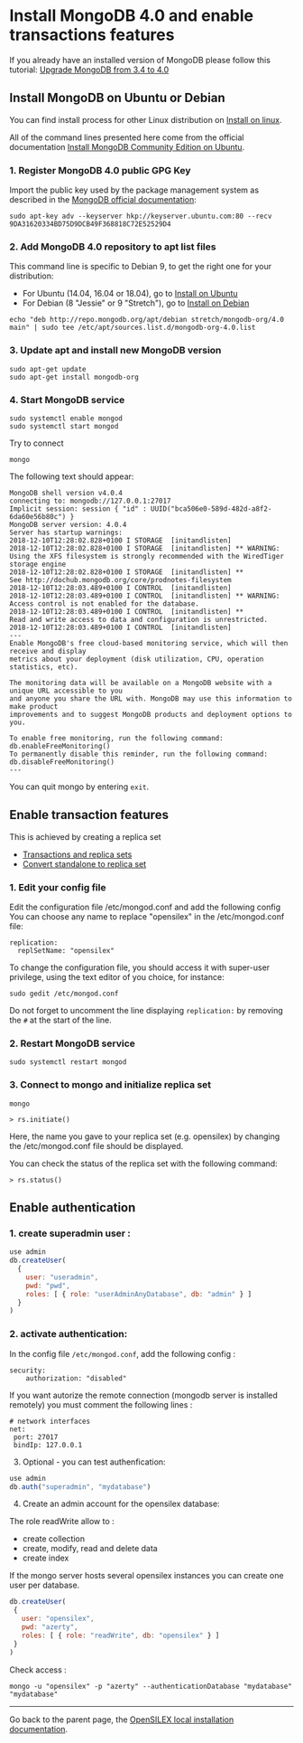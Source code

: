 # Install MongoDB 4.0 and enable transactions features

If you already have an installed version of MongoDB please follow this tutorial:
[Upgrade MongoDB from 3.4 to 4.0](MongoDBUpgradeTov4)

## Install MongoDB on Ubuntu or Debian

You can find install process for other Linux distribution on [Install on linux](https://docs.mongodb.com/manual/administration/install-on-linux/).

All of the command lines presented here come from the official documentation [Install MongoDB Community Edition on Ubuntu](https://docs.mongodb.com/manual/tutorial/install-mongodb-on-ubuntu/#install-mongodb-community-edition-on-ubuntu).

### 1. Register MongoDB 4.0 public GPG Key

Import the public key used by the package management system as described in the [MongoDB official documentation](https://docs.mongodb.com/manual/tutorial/install-mongodb-on-ubuntu/#import-the-public-key-used-by-the-package-management-system):

```
sudo apt-key adv --keyserver hkp://keyserver.ubuntu.com:80 --recv 9DA31620334BD75D9DCB49F368818C72E52529D4
```

### 2. Add MongoDB 4.0 repository to apt list files

This command line is specific to Debian 9, to get the right one for your distribution:

- For Ubuntu (14.04, 16.04 or 18.04), go to [Install on Ubuntu](https://docs.mongodb.com/manual/tutorial/install-mongodb-on-ubuntu/)
- For Debian (8 "Jessie" or 9 "Stretch"), go to [Install on Debian](https://docs.mongodb.com/manual/tutorial/install-mongodb-on-debian/)

```
echo "deb http://repo.mongodb.org/apt/debian stretch/mongodb-org/4.0 main" | sudo tee /etc/apt/sources.list.d/mongodb-org-4.0.list
```
### 3. Update apt and install new MongoDB version

```
sudo apt-get update
sudo apt-get install mongodb-org
```

### 4. Start MongoDB service

```
sudo systemctl enable mongod
sudo systemctl start mongod
```

Try to connect

```
mongo
```

The following text should appear:

```
MongoDB shell version v4.0.4
connecting to: mongodb://127.0.0.1:27017
Implicit session: session { "id" : UUID("bca506e0-589d-482d-a8f2-6da60e56b80c") }
MongoDB server version: 4.0.4
Server has startup warnings:
2018-12-10T12:28:02.828+0100 I STORAGE  [initandlisten]
2018-12-10T12:28:02.828+0100 I STORAGE  [initandlisten] ** WARNING: Using the XFS filesystem is strongly recommended with the WiredTiger storage engine
2018-12-10T12:28:02.828+0100 I STORAGE  [initandlisten] **          See http://dochub.mongodb.org/core/prodnotes-filesystem
2018-12-10T12:28:03.489+0100 I CONTROL  [initandlisten]
2018-12-10T12:28:03.489+0100 I CONTROL  [initandlisten] ** WARNING: Access control is not enabled for the database.
2018-12-10T12:28:03.489+0100 I CONTROL  [initandlisten] **          Read and write access to data and configuration is unrestricted.
2018-12-10T12:28:03.489+0100 I CONTROL  [initandlisten]
---
Enable MongoDB's free cloud-based monitoring service, which will then receive and display
metrics about your deployment (disk utilization, CPU, operation statistics, etc).

The monitoring data will be available on a MongoDB website with a unique URL accessible to you
and anyone you share the URL with. MongoDB may use this information to make product
improvements and to suggest MongoDB products and deployment options to you.

To enable free monitoring, run the following command: db.enableFreeMonitoring()
To permanently disable this reminder, run the following command: db.disableFreeMonitoring()
---
```

You can quit mongo by entering `exit`.

## Enable transaction features

This is achieved by creating a replica set
- [Transactions and replica sets](https://docs.mongodb.com/manual/core/transactions/#transactions-and-replica-sets)
- [Convert standalone to replica set](https://docs.mongodb.com/manual/tutorial/convert-standalone-to-replica-set/)

### 1. Edit your config file

Edit the configuration file /etc/mongod.conf and add the following config
You can choose any name to replace "opensilex" in the /etc/mongod.conf file:

```
replication:
  replSetName: "opensilex"
```

To change the configuration file, you should access it with super-user privilege, using the text editor of you choice, for instance:

```
sudo gedit /etc/mongod.conf
```

Do not forget to uncomment the line displaying `replication:` by removing the `#` at the start of the line.

### 2. Restart MongoDB service

```
sudo systemctl restart mongod
```

### 3. Connect to mongo and initialize replica set

```
mongo
```

```
> rs.initiate()
```

Here, the name you gave to your replica set (e.g. opensilex) by changing the /etc/mongod.conf file should be displayed.

You can check the status of the replica set with the following command:

```
> rs.status()
```


## Enable authentication

### 1. create superadmin user :

```javascript
use admin
db.createUser(
  {
    user: "useradmin",
    pwd: "pwd",
    roles: [ { role: "userAdminAnyDatabase", db: "admin" } ]
  }
)
```

### 2. activate authentication:

In the config file `/etc/mongod.conf`, add the following config :
```properties
security:
    authorization: "disabled"
```
If you want autorize the remote connection (mongodb server is installed remotely) you must comment the following lines :
```properties
# network interfaces
net:
 port: 27017
 bindIp: 127.0.0.1
```

3. Optional - you can test authenfication:
```javascript
use admin
db.auth("superadmin", "mydatabase")
```

4. Create an admin account for the opensilex database:

The role readWrite allow to :

- create collection
- create, modify, read and delete data
- create index

If the mongo server hosts several opensilex instances you can create one user per database.

```javascript
db.createUser(
 {
   user: "opensilex",
   pwd: "azerty",
   roles: [ { role: "readWrite", db: "opensilex" } ]
 }
)

```
Check access :

`mongo -u "opensilex" -p "azerty" --authenticationDatabase "mydatabase" "mydatabase"`

***

Go back to the parent page, the [OpenSILEX local installation documentation](./MongoDBInstallv4.md#mongodb-and-robo-3t).


